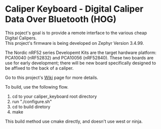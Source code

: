 # Caliper Keyboard - Digital Caliper Data Over Bluetooth (HOG)

This poject's goal is to provide a remote interface to the various cheap Digital Calipers.  
This project's firmware is being developed on Zephyr Version 3.4.99.  

The Nordic nRF52 series Developemt Kits are the target hardware platform: PCA10040 (nRF52832) and PCA10056 (nRF52840).
These two boards are use for early development; there will be new board specifically designed to be affixed to the back of a caliper.

Go to this project's [Wiki](https://github.com/foldedtoad/caliper_keyboard/wiki) page for more details.

To build, use the following flow.
1) cd to your caliper_keyboard root directory
2) run "./configure.sh"
3) cd to build diretory
4) make

This build method use cmake directly, and doesn't use west or ninja.
